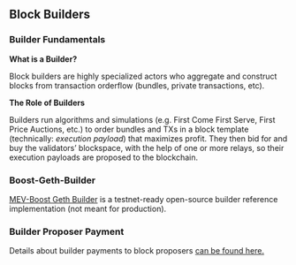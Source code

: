 ## Block Builders

### Builder Fundamentals

**What is a Builder?**

Block builders are highly specialized actors who aggregate and construct blocks from transaction orderflow (bundles, private transactions, etc). 

**The Role of Builders**

Builders run algorithms and simulations (e.g. First Come First Serve, First Price Auctions, etc.) to order bundles and TXs in a block template (technically: *execution payload*) that maximizes profit. They then bid for and buy the validators’ blockspace, with the help of one or more relays, so their execution payloads are proposed to the blockchain. 

### Boost-Geth-Builder

[MEV-Boost Geth Builder](https://github.com/flashbots/boost-geth-builder) is a testnet-ready open-source builder reference implementation (not meant for production). 

### Builder Proposer Payment

Details about builder payments to block proposers [can be found here.](https://www.notion.so/flashbots/WIP-Builder-Payments-to-Block-Proposers-530eb36c60ad417a8702dd26da810b72)